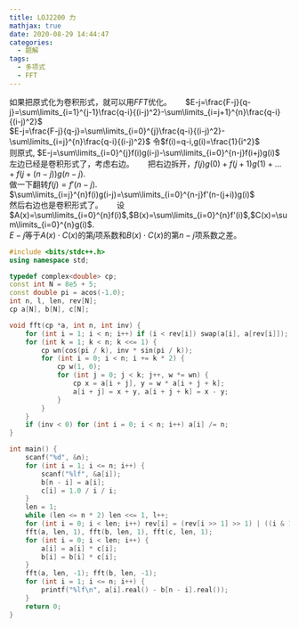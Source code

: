 ```yaml
---
title: LOJ2200 力
mathjax: true
date: 2020-08-29 14:44:47
categories: 
  - 题解
tags: 
  - 多项式
  - FFT
---
```



如果把原式化为卷积形式，就可以用$FFT$优化。　　
$E-j=\frac{F-j}{q-j}=\sum\limits_{i=1}^{j-1}\frac{q-i}{(i-j)^2}-\sum\limits_{i=j+1}^{n}\frac{q-i}{(i-j)^2}$  
$E-j=\frac{F-j}{q-j}=\sum\limits_{i=0}^{j}\frac{q-i}{(i-j)^2}-\sum\limits_{i=j}^{n}\frac{q-i}{(i-j)^2}$ 
令$f(i)=q-i,g(i)=\frac{1}{i^2}$  
则原式, $E-j=\sum\limits_{i=0}^{j}f(i)g(i-j)-\sum\limits_{i=0}^{n-j}f(i+j)g(i)$　　
左边已经是卷积形式了，考虑右边。　　
把右边拆开，$f(j)g(0)+f(j+1)g(1)+...+f(j+(n-j))g(n-j)$.  
做一下翻转$f(j)=f'(n-j)$.   
$\sum\limits_{i=j}^{n}f(i)g(i-j)=\sum\limits_{i=0}^{n-j}f'(n-(j+i))g(i)$  
然后右边也是卷积形式了。　　
设$A(x)=\sum\limits_{i=0}^{n}f(i)$,$B(x)=\sum\limits_{i=0}^{n}f'(i)$,$C(x)=\sum\limits_{i=0}^{n}g(i)$.   
$E-j$等于$A(x)\cdot C(x)$的第$j$项系数和$B(x)\cdot C(x)$的第$n-j$项系数之差。　　

```cpp
#include <bits/stdc++.h>
using namespace std;

typedef complex<double> cp;
const int N = 8e5 + 5;
const double pi = acos(-1.0);
int n, l, len, rev[N];
cp a[N], b[N], c[N];

void fft(cp *a, int n, int inv) {
    for (int i = 1; i < n; i++) if (i < rev[i]) swap(a[i], a[rev[i]]);
    for (int k = 1; k < n; k <<= 1) {
        cp wn(cos(pi / k), inv * sin(pi / k));
        for (int i = 0; i < n; i += k * 2) {
            cp w(1, 0);
            for (int j = 0; j < k; j++, w *= wn) {
                cp x = a[i + j], y = w * a[i + j + k];
                a[i + j] = x + y, a[i + j + k] = x - y;
            }
        }
    }
    if (inv < 0) for (int i = 0; i < n; i++) a[i] /= n;
}

int main() {
    scanf("%d", &n);
    for (int i = 1; i <= n; i++) {
        scanf("%lf", &a[i]);
        b[n - i] = a[i];
        c[i] = 1.0 / i / i;
    }
    len = 1;
    while (len <= n * 2) len <<= 1, l++;
    for (int i = 0; i < len; i++) rev[i] = (rev[i >> 1] >> 1) | ((i & 1) << (l - 1));
    fft(a, len, 1), fft(b, len, 1), fft(c, len, 1);
    for (int i = 0; i < len; i++) {
        a[i] = a[i] * c[i];
        b[i] = b[i] * c[i];
    }
    fft(a, len, -1); fft(b, len, -1);
    for (int i = 1; i <= n; i++) {
        printf("%lf\n", a[i].real() - b[n - i].real());
    }
    return 0;
}
```